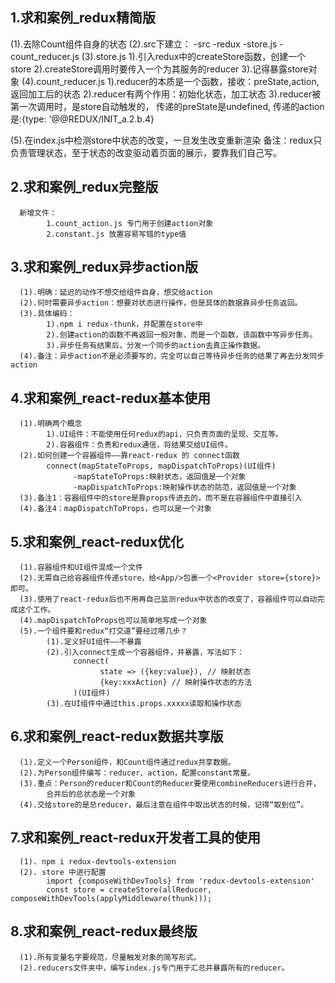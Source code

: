 ## 1.求和案例_redux精简版
  (1).去除Count组件自身的状态
  (2).src下建立：
        -src
          -redux
            -store.js
            -count_reducer.js
  (3).store.js
        1).引入redux中的createStore函数，创建一个store
        2).createStore调用时要传入一个为其服务的reducer
        3).记得暴露store对象
  (4).count_reducer.js
        1).reducer的本质是一个函数，接收：preState,action, 返回加工后的状态
        2).reducer有两个作用：初始化状态，加工状态
        3).reducer被第一次调用时，是store自动触发的，
            传递的preState是undefined, 
            传递的action是:{type: '@@REDUX/INIT_a.2.b.4}

  (5).在index.js中检测store中状态的改变，一旦发生改变重新渲染<App/>
      备注：redux只负责管理状态，至于状态的改变驱动着页面的展示，要靠我们自己写。

## 2.求和案例_redux完整版
      新增文件：
            1.count_action.js 专门用于创建action对象
            2.constant.js 放置容易写错的type值

## 3.求和案例_redux异步action版
      (1).明确：延迟的动作不想交给组件自身，想交给action
      (2).何时需要异步action：想要对状态进行操作，但是具体的数据靠异步任务返回。
      (3).具体编码：
            1).npm i redux-thunk，并配置在store中
            2).创建action的函数不再返回一般对象，而是一个函数，该函数中写异步任务。
            3).异步任务有结果后，分发一个同步的action去真正操作数据。
      (4).备注：异步action不是必须要写的，完全可以自己等待异步任务的结果了再去分发同步action

## 4.求和案例_react-redux基本使用
      (1).明确两个概念
            1).UI组件：不能使用任何redux的api，只负责页面的呈现、交互等。
            2).容器组件：负责和redux通信，将结果交给UI组件。
      (2).如何创建一个容器组件——靠react-redux 的 connect函数
            connect(mapStateToProps, mapDispatchToProps)(UI组件)
                  -mapStateToProps:映射状态，返回值是一个对象
                  -mapDispatchToProps:映射操作状态的防范，返回值是一个对象
      (3).备注1：容器组件中的store是靠props传进去的，而不是在容器组件中直接引入
      (4).备注4：mapDispatchToProps，也可以是一个对象

## 5.求和案例_react-redux优化
      (1).容器组件和UI组件混成一个文件
      (2).无需自己给容器组件传递store，给<App/>包裹一个<Provider store={store}>即可。
      (3).使用了react-redux后也不用再自己监测redux中状态的改变了，容器组件可以自动完成这个工作。
      (4).mapDispatchToProps也可以简单地写成一个对象
      (5).一个组件要和redux“打交道”要经过哪几步？
            (1).定义好UI组件——不暴露
            (2).引入connect生成一个容器组件，并暴露，写法如下：
                  connect(
                        state => ({key:value}), // 映射状态
                        {key:xxxAction} // 映射操作状态的方法
                  )(UI组件)
            (3).在UI组件中通过this.props.xxxxx读取和操作状态

## 6.求和案例_react-redux数据共享版
      (1).定义一个Person组件，和Count组件通过redux共享数据。
      (2).为Person组件编写：reducer、action，配置constant常量。
      (3).重点：Person的reducer和Count的Reducer要使用combineReducers进行合并，
            合并后的总状态是一个对象
      (4).交给store的是总reducer，最后注意在组件中取出状态的时候，记得“取到位”。

## 7.求和案例_react-redux开发者工具的使用
      (1). npm i redux-devtools-extension
      (2). store 中进行配置
            import {composeWithDevTools} from 'redux-devtools-extension'
            const store = createStore(allReducer, composeWithDevTools(applyMiddleware(thunk)));

## 8.求和案例_react-redux最终版
      (1).所有变量名字要规范，尽量触发对象的简写形式。
      (2).reducers文件夹中，编写index.js专门用于汇总并暴露所有的reducer。